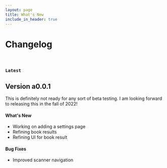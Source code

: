 ```yaml
---
layout: page
title: What's New
include_in_header: true
---
```


# Changelog

<br>

### `Latest`
## Version a0.0.1
This is definitely not ready for any sort of beta testing. I am looking forward to releasing this in the fall of 2022!

#### What's New
- Working on adding a settings page
- Refining book results
- Refining UI for book result

#### Bug Fixes
- Improved scanner navigation

<br>
